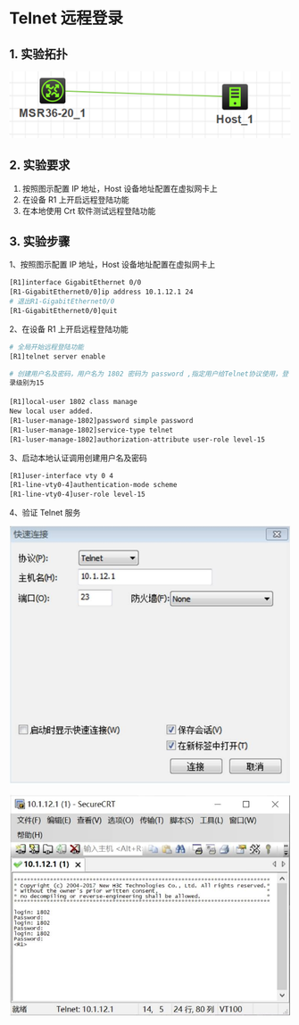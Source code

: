 # Telnet 远程登录

## 1. 实验拓扑

![image-20210218105029995](media/Telnet远程登录.assets/image-20210218105029995.png)

## 2. 实验要求

1. 按照图示配置 IP 地址，Host 设备地址配置在虚拟网卡上
2. 在设备 R1 上开启远程登陆功能
3. 在本地使用 Crt 软件测试远程登陆功能

## 3. 实验步骤

1、按照图示配置 IP 地址，Host 设备地址配置在虚拟网卡上

```bash
[R1]interface GigabitEthernet 0/0
[R1-GigabitEthernet0/0]ip address 10.1.12.1 24
# 退出R1-GigabitEthernet0/0
[R1-GigabitEthernet0/0]quit
```

2、在设备 R1 上开启远程登陆功能

```bash
# 全局开始远程登陆功能
[R1]telnet server enable
```

```bash
# 创建用户名及密码，用户名为 1802 密码为 password ,指定用户给Telnet协议使用，登
录级别为15

[R1]local-user 1802 class manage
New local user added.
[R1-luser-manage-1802]password simple password
[R1-luser-manage-1802]service-type telnet
[R1-luser-manage-1802]authorization-attribute user-role level-15
```

3、启动本地认证调用创建用户名及密码

```bash
[R1]user-interface vty 0 4
[R1-line-vty0-4]authentication-mode scheme
[R1-line-vty0-4]user-role level-15
```

4、验证 Telnet 服务

![img](media/Telnet远程登录.assets/clip_image003.jpg)

![img](media/Telnet远程登录.assets/clip_image007.jpg)

